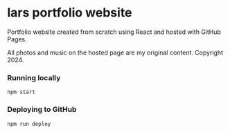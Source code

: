 # lars portfolio website

Portfolio website created from scratch using React and hosted with GitHub Pages.

All photos and music on the hosted page are my original content. Copyright 2024.

### Running locally
`npm start`

### Deploying to GitHub
`npm run deploy`
